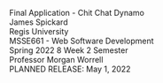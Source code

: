 Final Application - Chit Chat Dynamo <br />
James Spickard <br />
Regis University <br />
MSSE661 - Web Software Development <br />
Spring 2022 8 Week 2 Semester <br />
Professor Morgan Worrell <br />
PLANNED RELEASE: May 1, 2022
